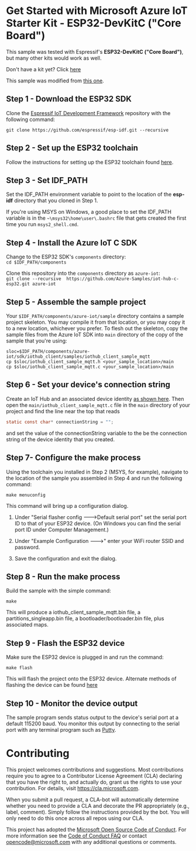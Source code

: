 
# Get Started with Microsoft Azure IoT Starter Kit - ESP32-DevKitC ("Core Board")

This sample was tested with Espressif's **ESP32-DevKitC ("Core Board")**, but many other kits would work as well.

Don't have a kit yet? Click [here](http://esp32.net/)

This sample was modified from [this one](https://github.com/ustccw/AzureESP32.git).

## Step 1 - Download the ESP32 SDK

Clone the [Espressif IoT Development Framework](https://github.com/espressif/esp-idf) repository with the following command:

`git clone https://github.com/espressif/esp-idf.git --recursive`

## Step 2 - Set up the ESP32 toolchain

Follow the instructions for setting up the ESP32 toolchain found [here](http://esp-idf.readthedocs.io/en/latest/#setup-toolchain).

## Step 3 - Set IDF_PATH

Set the IDF_PATH environment variable to point to the location of the **esp-idf** directory that you 
cloned in Step 1.

If you're using MSYS on Windows, a good place to set the IDF_PATH variable is in the 
`~\msys32\home\user\.bashrc` file that gets created the first time you run `msys2_shell.cmd`.

## Step 4 - Install the Azure IoT C SDK

Change to the ESP32 SDK's `components` directory:<br/>
`cd $IDF_PATH/components`<br/>

Clone this repository into the `components` directory as `azure-iot`:<br/>
`git clone --recursive  https://github.com/Azure-Samples/iot-hub-c-esp32.git azure-iot`

## Step 5 - Assemble the sample project

Your `$IDF_PATH/components/azure-iot/sample` directory contains a sample project skeleton. You may 
compile it from that location, or you may copy it to a new location, whichever you prefer. 
To flesh out the skeleton,
copy the sample files from the Azure IoT SDK into `main` directory of the copy of the sample that 
you're using:

`sloc=$IDF_PATH/components/azure-iot/sdk/iothub_client/samples/iothub_client_sample_mqtt`<br/>
`cp $sloc/iothub_client_sample_mqtt.h <your_sample_location>/main`<br/>
`cp $sloc/iothub_client_sample_mqtt.c <your_sample_location>/main`

## Step 6 - Set your device's connection string

Create an IoT Hub and an associated device identity 
[as shown here](https://docs.microsoft.com/en-us/azure/iot-hub/iot-hub-csharp-csharp-getstarted).
Then open the `main/iothub_client_sample_mqtt.c` file in the `main` directory of your 
project and find the line near the top that reads 

```c
static const char* connectionString = "";

```

and set the value of the connectionString variable to the be the connection string of the device 
identity that you created.

## Step 7- Configure the make process

Using the toolchain you installed in Step 2 (MSYS, for example), navigate to the location of the 
sample you assembled in Step 4 and run the following command:

`make menuconfig`

This command will bring up a configuration dialog.

1. Under "Serial flasher config --->Default serial port" set the serial port ID to that of your ESP32 device. (On Windows you can find the serial port ID under Computer Management.)

1. Under "Example Configuration --->" enter your WiFi router SSID and password.

1. Save the configuration and exit the dialog.

## Step 8 - Run the make process

Build the sample with the simple command:

`make`

This will produce a iothub_client_sample_mqtt.bin file, a partitions_singleapp.bin file, a bootloader/bootloader.bin file, plus associated maps.

## Step 9 - Flash the ESP32 device

Make sure the ESP32 device is plugged in and run the command:

`make flash`

This will flash the project onto the ESP32 device. Alternate methods of flashing the device can be found [here](https://espressif.com/en/support/download/other-tools)

## Step 10 - Monitor the device output

The sample program sends status output to the device's serial port at a default 115200 baud. You monitor this output by connecting to the serial port with any terminal program such as [Putty](http://www.putty.org/).

# Contributing

This project welcomes contributions and suggestions.  Most contributions require you to agree to a
Contributor License Agreement (CLA) declaring that you have the right to, and actually do, grant us
the rights to use your contribution. For details, visit https://cla.microsoft.com.

When you submit a pull request, a CLA-bot will automatically determine whether you need to provide
a CLA and decorate the PR appropriately (e.g., label, comment). Simply follow the instructions
provided by the bot. You will only need to do this once across all repos using our CLA.

This project has adopted the [Microsoft Open Source Code of Conduct](https://opensource.microsoft.com/codeofconduct/).
For more information see the [Code of Conduct FAQ](https://opensource.microsoft.com/codeofconduct/faq/) or
contact [opencode@microsoft.com](mailto:opencode@microsoft.com) with any additional questions or comments.
